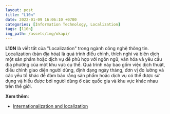 ```yaml
---
layout: post
title: "L10n"
date: 2022-01-09 16:06:10 +0700
categories: [Information Technology, Localization]
tags: [l10n]
img_path: /assets/img/okapi/
---
```


**L10N** là viết tắt của "Localization" trong ngành công nghệ thông tin. Localization (bản địa hóa) là quá trình điều chỉnh, thích nghi và biên dịch một sản phẩm hoặc dịch vụ để phù hợp với ngôn ngữ, văn hóa và yêu cầu địa phương của một khu vực cụ thể. Quá trình này bao gồm việc dịch thuật, điều chỉnh giao diện người dùng, định dạng ngày tháng, đơn vị đo lường và các yếu tố khác để đảm bảo rằng sản phẩm hoặc dịch vụ có thể được sử dụng và hiểu được bởi người dùng ở các quốc gia và khu vực khác nhau trên thế giới.

**Xem thêm**:
- [Internationalization and localization](https://en.wikipedia.org/wiki/Internationalization_and_localization)
